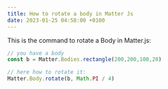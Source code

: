 ```yaml
---
title: How to rotate a body in Matter Js
date: 2023-01-25 04:58:00 +0100
---
```




This is the command to rotate a Body in Matter.js:

```js
// you have a body
const b = Matter.Bodies.rectangle(200,200,100,20)

// here how to rotate it:
Matter.Body.rotate(b, Math.PI / 4)
```

